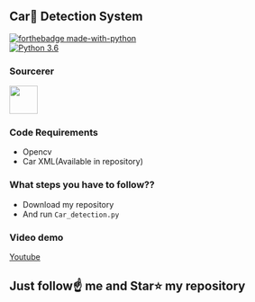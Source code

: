 ##  Car🚗 Detection System

[![forthebadge made-with-python](http://ForTheBadge.com/images/badges/made-with-python.svg)](https://www.python.org/)                 
[![Python 3.6](https://img.shields.io/badge/python-3.6-blue.svg)](https://www.python.org/downloads/release/python-360/)   


### Sourcerer
<a href="https://sourcerer.io/spidy20"><img src="https://avatars2.githubusercontent.com/u/42056100?v=4" height="50px" width="50px" alt=""/></a>

### Code Requirements
- Opencv
- Car XML(Available in repository)


### What steps you have to follow??
- Download my repository 
- And run `Car_detection.py`

### Video demo

[Youtube](https://youtu.be/TiXSnIo5LOo)



## Just follow☝️ me and Star⭐ my repository 
